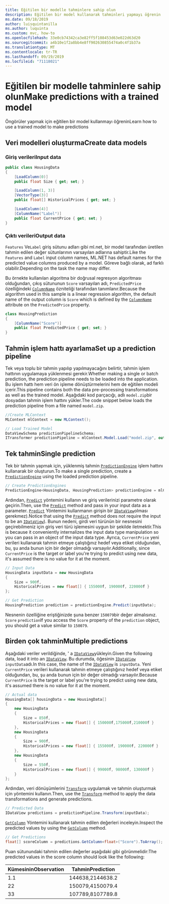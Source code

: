```yaml
---
title: Eğitilen bir modelle tahminlere sahip olun
description: Eğitilen bir model kullanarak tahminleri yapmayı öğrenin
ms.date: 09/18/2019
author: luisquintanilla
ms.author: luquinta
ms.custom: mvc, how-to
ms.openlocfilehash: 33e0cb74342ca3e82ff5f108453d63e022d63d20
ms.sourcegitcommit: a4b10e1f2a8bb4e8ff902630855474a0c4f1b37a
ms.translationtype: MT
ms.contentlocale: tr-TR
ms.lasthandoff: 09/19/2019
ms.locfileid: "71118021"
---
```

# <a name="make-predictions-with-a-trained-model"></a><span data-ttu-id="91e31-103">Eğitilen bir modelle tahminlere sahip olun</span><span class="sxs-lookup"><span data-stu-id="91e31-103">Make predictions with a trained model</span></span>

<span data-ttu-id="91e31-104">Öngörüler yapmak için eğitilen bir model kullanmayı öğrenin</span><span class="sxs-lookup"><span data-stu-id="91e31-104">Learn how to use a trained model to make predictions</span></span>

## <a name="create-data-models"></a><span data-ttu-id="91e31-105">Veri modelleri oluşturma</span><span class="sxs-lookup"><span data-stu-id="91e31-105">Create data models</span></span>

### <a name="input-data"></a><span data-ttu-id="91e31-106">Giriş verileri</span><span class="sxs-lookup"><span data-stu-id="91e31-106">Input data</span></span>

```csharp
public class HousingData
{
    [LoadColumn(0)]
    public float Size { get; set; }

    [LoadColumn(1, 3)]
    [VectorType(3)]
    public float[] HistoricalPrices { get; set; }

    [LoadColumn(4)]
    [ColumnName("Label")]
    public float CurrentPrice { get; set; }
}
```

### <a name="output-data"></a><span data-ttu-id="91e31-107">Çıktı verileri</span><span class="sxs-lookup"><span data-stu-id="91e31-107">Output data</span></span>

<span data-ttu-id="91e31-108">`Features` Ve`Label` giriş sütunu adları gibi ml.net, bir model tarafından üretilen tahmin edilen değer sütunlarının varsayılan adlarına sahiptir.</span><span class="sxs-lookup"><span data-stu-id="91e31-108">Like the `Features` and `Label` input column names, ML.NET has default names for the predicted value columns produced by a model.</span></span> <span data-ttu-id="91e31-109">Göreve bağlı olarak, ad farklı olabilir.</span><span class="sxs-lookup"><span data-stu-id="91e31-109">Depending on the task the name may differ.</span></span>

<span data-ttu-id="91e31-110">Bu örnekte kullanılan algoritma bir doğrusal regresyon algoritması olduğundan, çıkış sütununun `Score` varsayılan adı, `PredictedPrice` özelliğindeki [`ColumnName`](xref:Microsoft.ML.Data.ColumnNameAttribute) özniteliği tarafından tanımlanır.</span><span class="sxs-lookup"><span data-stu-id="91e31-110">Because the algorithm used in this sample is a linear regression algorithm, the default name of the output column is `Score` which is defined by the [`ColumnName`](xref:Microsoft.ML.Data.ColumnNameAttribute) attribute on the `PredictedPrice` property.</span></span>

```csharp
class HousingPrediction
{
    [ColumnName("Score")]
    public float PredictedPrice { get; set; }
}
```

## <a name="set-up-a-prediction-pipeline"></a><span data-ttu-id="91e31-111">Tahmin işlem hattı ayarlama</span><span class="sxs-lookup"><span data-stu-id="91e31-111">Set up a prediction pipeline</span></span>

<span data-ttu-id="91e31-112">Tek veya toplu bir tahmin yapılıp yapılmayacağını belirtir, tahmin işlem hattının uygulamaya yüklenmesi gerekir.</span><span class="sxs-lookup"><span data-stu-id="91e31-112">Whether making a single or batch prediction, the prediction pipeline needs to be loaded into the application.</span></span> <span data-ttu-id="91e31-113">Bu işlem hattı hem veri ön işleme dönüştürmelerini hem de eğitilen modeli içerir.</span><span class="sxs-lookup"><span data-stu-id="91e31-113">This pipeline contains both the data pre-processing transformations as well as the trained model.</span></span> <span data-ttu-id="91e31-114">Aşağıdaki kod parçacığı, adlı `model.zip`bir dosyadan tahmin işlem hattını yükler.</span><span class="sxs-lookup"><span data-stu-id="91e31-114">The code snippet below loads the prediction pipeline from a file named `model.zip`.</span></span>

```csharp
//Create MLContext 
MLContext mlContext = new MLContext();

// Load Trained Model
DataViewSchema predictionPipelineSchema;
ITransformer predictionPipeline = mlContext.Model.Load("model.zip", out predictionPipelineSchema);
```

## <a name="single-prediction"></a><span data-ttu-id="91e31-115">Tek tahmin</span><span class="sxs-lookup"><span data-stu-id="91e31-115">Single prediction</span></span>

<span data-ttu-id="91e31-116">Tek bir tahmin yapmak için, yüklenmiş tahmin [`PredictionEngine`](xref:Microsoft.ML.PredictionEngine%602) işlem hattını kullanarak bir oluşturun.</span><span class="sxs-lookup"><span data-stu-id="91e31-116">To make a single prediction, create a [`PredictionEngine`](xref:Microsoft.ML.PredictionEngine%602) using the loaded prediction pipeline.</span></span>

```csharp
// Create PredictionEngines
PredictionEngine<HousingData, HousingPrediction> predictionEngine = mlContext.Model.CreatePredictionEngine<HousingData, HousingPrediction>(predictionPipeline);
```

<span data-ttu-id="91e31-117">Ardından, [`Predict`](xref:Microsoft.ML.PredictionEngineBase%602.Predict*) yöntemini kullanın ve giriş verilerinizi parametre olarak geçirin.</span><span class="sxs-lookup"><span data-stu-id="91e31-117">Then, use the [`Predict`](xref:Microsoft.ML.PredictionEngineBase%602.Predict*) method and pass in your input data as a parameter.</span></span> <span data-ttu-id="91e31-118">[`Predict`](xref:Microsoft.ML.PredictionEngineBase%602.Predict*) Yöntemini kullanmanın girişin bir [`IDataView`](xref:Microsoft.ML.IDataView)olması gerekmez).</span><span class="sxs-lookup"><span data-stu-id="91e31-118">Notice that using the [`Predict`](xref:Microsoft.ML.PredictionEngineBase%602.Predict*) method does not require the input to be an [`IDataView`](xref:Microsoft.ML.IDataView)).</span></span> <span data-ttu-id="91e31-119">Bunun nedeni, girdi veri türünün bir nesnesini geçirebilmeniz için giriş veri türü işlemesini uygun bir şekilde iletmektir.</span><span class="sxs-lookup"><span data-stu-id="91e31-119">This is because it conveniently internalizes the input data type manipulation so you can pass in an object of the input data type.</span></span> <span data-ttu-id="91e31-120">Ayrıca, `CurrentPrice` yeni verileri kullanarak tahmin etmeye çalıştığınız hedef veya etiket olduğundan, bu, şu anda bunun için bir değer olmadığı varsayılır.</span><span class="sxs-lookup"><span data-stu-id="91e31-120">Additionally, since `CurrentPrice` is the target or label you're trying to predict using new data, it's assumed there is no value for it at the moment.</span></span>

```csharp
// Input Data
HousingData inputData = new HousingData
{
    Size = 900f,
    HistoricalPrices = new float[] { 155000f, 190000f, 220000f }
};

// Get Prediction
HousingPrediction prediction = predictionEngine.Predict(inputData);
```

<span data-ttu-id="91e31-121">Nesnenin özelliğine eriştiğinizde şuna benzer `150079`bir değer almalısınız. `Score` `prediction`</span><span class="sxs-lookup"><span data-stu-id="91e31-121">If you access the `Score` property of the `prediction` object, you should get a value similar to `150079`.</span></span>

## <a name="multiple-predictions"></a><span data-ttu-id="91e31-122">Birden çok tahmin</span><span class="sxs-lookup"><span data-stu-id="91e31-122">Multiple predictions</span></span>

<span data-ttu-id="91e31-123">Aşağıdaki veriler verildiğinde, ' a [`IDataView`](xref:Microsoft.ML.IDataView)yükleyin.</span><span class="sxs-lookup"><span data-stu-id="91e31-123">Given the following data, load it into an [`IDataView`](xref:Microsoft.ML.IDataView).</span></span> <span data-ttu-id="91e31-124">Bu durumda, öğesinin [`IDataView`](xref:Microsoft.ML.IDataView) `inputData`adı.</span><span class="sxs-lookup"><span data-stu-id="91e31-124">In this case, the name of the [`IDataView`](xref:Microsoft.ML.IDataView) is `inputData`.</span></span> <span data-ttu-id="91e31-125">Yeni `CurrentPrice` verileri kullanarak tahmin etmeye çalıştığınız hedef veya etiket olduğundan, bu, şu anda bunun için bir değer olmadığı varsayılır.</span><span class="sxs-lookup"><span data-stu-id="91e31-125">Because `CurrentPrice` is the target or label you're trying to predict using new data, it's assumed there is no value for it at the moment.</span></span>

```csharp
// Actual data
HousingData[] housingData = new HousingData[]
{
    new HousingData
    {
        Size = 850f,
        HistoricalPrices = new float[] { 150000f,175000f,210000f }
    },
    new HousingData
    {
        Size = 900f,
        HistoricalPrices = new float[] { 155000f, 190000f, 220000f }
    },
    new HousingData
    {
        Size = 550f,
        HistoricalPrices = new float[] { 99000f, 98000f, 130000f }
    }
};
```

<span data-ttu-id="91e31-126">Ardından, veri dönüşümlerini [`Transform`](xref:Microsoft.ML.ITransformer.Transform*) uygulamak ve tahmin oluşturmak için yöntemini kullanın.</span><span class="sxs-lookup"><span data-stu-id="91e31-126">Then, use the [`Transform`](xref:Microsoft.ML.ITransformer.Transform*) method to apply the data transformations and generate predictions.</span></span>

```csharp
// Predicted Data
IDataView predictions = predictionPipeline.Transform(inputData);
```

<span data-ttu-id="91e31-127">[`GetColumn`](xref:Microsoft.ML.Data.ColumnCursorExtensions.GetColumn*) Yöntemini kullanarak tahmin edilen değerleri inceleyin.</span><span class="sxs-lookup"><span data-stu-id="91e31-127">Inspect the predicted values by using the [`GetColumn`](xref:Microsoft.ML.Data.ColumnCursorExtensions.GetColumn*) method.</span></span>

```csharp
// Get Predictions
float[] scoreColumn = predictions.GetColumn<float>("Score").ToArray();
```

<span data-ttu-id="91e31-128">Puan sütunundaki tahmin edilen değerler aşağıdaki gibi görünmelidir:</span><span class="sxs-lookup"><span data-stu-id="91e31-128">The predicted values in the score column should look like the following:</span></span>

| <span data-ttu-id="91e31-129">Kümesinin</span><span class="sxs-lookup"><span data-stu-id="91e31-129">Observation</span></span> | <span data-ttu-id="91e31-130">Tahmin</span><span class="sxs-lookup"><span data-stu-id="91e31-130">Prediction</span></span> |
|---|---|
| <span data-ttu-id="91e31-131">1\.</span><span class="sxs-lookup"><span data-stu-id="91e31-131">1</span></span> | <span data-ttu-id="91e31-132">144638,2</span><span class="sxs-lookup"><span data-stu-id="91e31-132">144638.2</span></span> |
| <span data-ttu-id="91e31-133">2</span><span class="sxs-lookup"><span data-stu-id="91e31-133">2</span></span> | <span data-ttu-id="91e31-134">150079,4</span><span class="sxs-lookup"><span data-stu-id="91e31-134">150079.4</span></span> |
| <span data-ttu-id="91e31-135">3</span><span class="sxs-lookup"><span data-stu-id="91e31-135">3</span></span> | <span data-ttu-id="91e31-136">107789,8</span><span class="sxs-lookup"><span data-stu-id="91e31-136">107789.8</span></span> |
